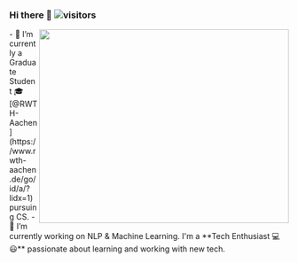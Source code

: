 ### Hi there 👋 ![visitors](https://visitor-badge.glitch.me/badge?page_id=ichbinhandsome.ichbinhandsome)
<img width="450" height="350" src="https://media.giphy.com/media/9B8wYztAoe1zO/source.gif" align=right>
- 🔭 I’m currently a Graduate Student 🎓[@RWTH-Aachen](https://www.rwth-aachen.de/go/id/a/?lidx=1) pursuing CS.
- 🌱 I’m currently working on NLP & Machine Learning. I'm a **Tech Enthusiast 💻 😃** passionate about learning and working with new tech.
<!--
**ichbinhandsome/ichbinhandsome** is a ✨ _special_ ✨ repository because its `README.md` (this file) appears on your GitHub profile.

Here are some ideas to get you started:

- 🔭 I’m currently working on ...
- 🌱 I’m currently learning ...
- 👯 I’m looking to collaborate on ...
- 🤔 I’m looking for help with ...
- 💬 Ask me about ...
- 📫 How to reach me: ...
- 😄 Pronouns: ...
- ⚡ Fun fact: ...
-->
